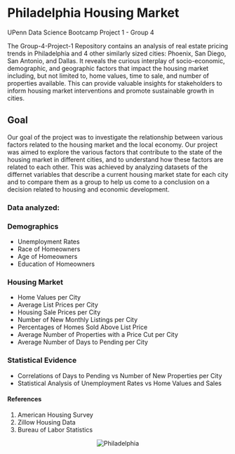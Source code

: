 # Philadelphia Housing Market
UPenn Data Science Bootcamp Project 1 - Group 4

The Group-4-Project-1 Repository contains an analysis of real estate pricing trends in Philadelphia and 4 other similarly sized cities: Phoenix, San Diego, San Antonio, and Dallas. It reveals the curious interplay of socio-economic, demographic, and geographic factors that impact the housing market including, but not limited to, home values, time to sale, and number of properties available. This can provide valuable insights for stakeholders to inform housing market interventions and promote sustainable growth in cities.

## Goal
Our goal of the project was to investigate the relationship between various factors related to the housing market and the local economy. Our project was aimed to explore the various factors that contribute to the state of the housing market in different cities, and to understand how these factors are related to each other. This was achieved by analyzing datasets of the differnet variables that describe a current housing market state for each city and to compare them as a group to help us come to a conclusion on a decision related to housing and economic development.

### Data analyzed:

### Demographics
  * Unemployment Rates
  * Race of Homeowners
  * Age of Homeowners
  * Education of Homeowners
  
### Housing Market
  * Home Values per City
  * Average List Prices per City
  * Housing Sale Prices per City
  * Number of New Monthly Listings per City
  * Percentages of Homes Sold Above List Price
  * Average Number of Properties with a Price Cut per City
  * Average Number of Days to Pending per City
  
### Statistical Evidence
  * Correlations of Days to Pending vs Number of New Properties per City
  * Statistical Analysis of Unemployment Rates vs Home Values and Sales

#### References 
1. American Housing Survey
2. Zillow Housing Data
3. Bureau of Labor Statistics

<p align="center">
  <img src="https://www.discoverphl.com/wp-content/uploads/2021/07/Philadelphia-Museum-of-Art-and-skyline.-Photo-by-Elevated-Angles-1.jpg" alt="Philadelphia">
</p>
